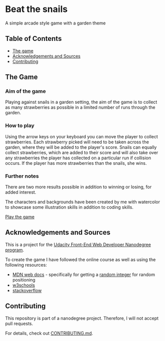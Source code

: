 # Beat the snails

A simple arcade style game with a garden theme

## Table of Contents

* [The game](#the-game)
* [Acknowledgements and Sources](#acknowledgements-and-sources)
* [Contributing](#contributing)

## The Game

### Aim of the game

Playing against snails in a garden setting, the aim of the game is to collect as many strawberries as possible in a limited number of runs through the garden. 

### How to play

Using the arrow keys on your keyboard you can move the player to collect strawberries. Each strawberry picked will need to be taken across the garden, where they will be added to the player's score. Snails can equally collect strawberries, which are added to their score and will also take over any strawberries the player has collected on a particular run if collision occurs. 
If the player has more strawberries than the snails, she wins. 

### Further notes

There are two more results possible in addition to winning or losing, for added interest.

The characters and backgrounds have been created by me with watercolor to showcase some illustration skills in addition to coding skills.

[Play the game](https://judithbeadle.github.io/frontend-nanodegree-arcade-game/)

## Acknowledgements and Sources

This is a project for the [Udacity Front-End Web Developer Nanodegree program](https://eu.udacity.com/course/front-end-web-developer-nanodegree--nd001).

To create the game I have followed the online course as well as using the following resources:

* [MDN web docs](https://developer.mozilla.org/en-US/docs/Web/JavaScript) - specifically for getting a [random integer](https://developer.mozilla.org/en-US/docs/Web/JavaScript/Reference/Global_Objects/Math/random) for random positioning
* [w3schools](https://www.w3schools.com/js/default.asp)
* [stackoverflow](https://stackoverflow.com/)

## Contributing

This repository is part of a nanodegree project. Therefore, I will not accept pull requests.

For details, check out [CONTRIBUTING.md](CONTRIBUTING.md).
